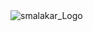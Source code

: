 <div class="container">
    <img src="https://raw.githubusercontent.com/smalakargh/mycode/refs/heads/main/gitReadmePic.jpg?token=GHSAT0AAAAAACYPP3B6XWXMGVQRHXT6CCMQZYBFXAQ" alt="smalakar_Logo">
</div>
